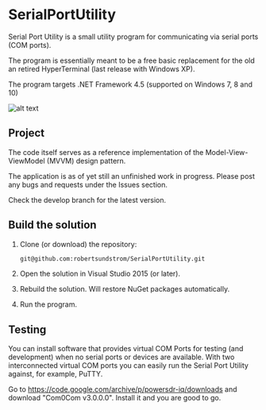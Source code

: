 # SerialPortUtility

Serial Port Utility is a small utility program for communicating via serial ports (COM ports).

The program is essentially meant to be a free basic replacement for the old an retired HyperTerminal (last release with Windows XP).

The program targets .NET Framework 4.5 (supported on Windows 7, 8 and 10)

![alt text](https://github.com/robertsundstrom/SerialPortUtility/blob/master/Images/Terminal.png "Serial Port Utility: Terminal")

## Project

The code itself serves as a reference implementation of the Model-View-ViewModel (MVVM) design pattern.

The application is as of yet still an unfinished work in progress. Please post any bugs and requests under the Issues section.

Check the develop branch for the latest version.

## Build the solution

1. Clone (or download) the repository:

	```sh
	git@github.com:robertsundstrom/SerialPortUtility.git
	```

2. Open the solution in Visual Studio 2015 (or later).
3. Rebuild the solution. Will restore NuGet packages automatically.
4. Run the program.

## Testing

You can install software that provides virtual COM Ports for testing (and development) when no serial ports or devices are available. With two interconnected virtual COM ports you can easily run the Serial Port Utility against, for example, PuTTY.

Go to https://code.google.com/archive/p/powersdr-iq/downloads and download "Com0Com v3.0.0.0". Install it and you are good to go.